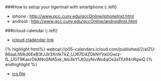 ###How to setup your tigermail with smartphone
{:.left}
- iphone : http://www.qcc.cuny.edu/qccOnline/iphoneInst.html
- android : http://www.qcc.cuny.edu/qccOnline/androidInst.html

###icloud calendar
{:.left}
* [icloud cladendar link](webcal://p05-calendars.icloud.com/published/2/T4P92Rcjs0aSqE6aR0ypBRc9YCh9hC9uFxSNPM9ckid0mF5eCOW3oEphUT9J_f5u1AP7KZKDNRgDbHPcQ274WdCsEUGNWQ1LwD8QKxjCXwg)

{% highlight html%}
webcal://p05-calendars.icloud.com/published/2/aIZU-86aaLlWAd0EeB3tJJlr3XntkTkZ_UJ67D4ZGkNYVaOGxcz-fL_UGT9KaxrDbANoSNA5xk_lkb3kY1Jt0zyNvWo4qCe2eTlU94nRqwQ
{% endhighlight %}

* [ics file](http://p05-calendars.icloud.com/published/2/aIZU-86aaLlWAd0EeB3tJJlr3XntkTkZ_UJ67D4ZGkNYVaOGxcz-fL_UGT9KaxrDbANoSNA5xk_lkb3kY1Jt0zyNvWo4qCe2eTlU94nRqwQ)
